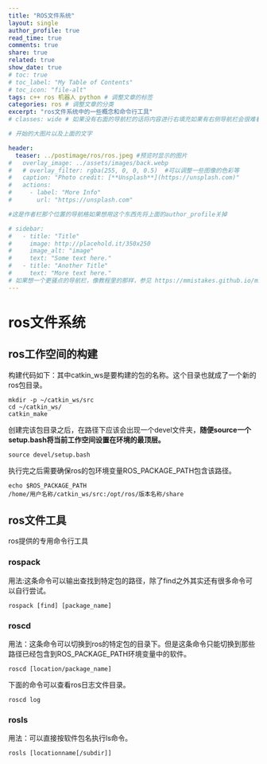 ```yaml
---
title: "ROS文件系统"
layout: single
author_profile: true
read_time: true
comments: true
share: true
related: true
show_date: true
# toc: true
# toc_label: "My Table of Contents"
# toc_icon: "file-alt"
tags: c++ ros 机器人 python # 调整文章的标签
categories: ros # 调整文章的分类
excerpt: "ros文件系统中的一些概念和命令行工具"
# classes: wide # 如果没有右面的导航栏的话将内容进行右填充如果有右侧导航栏会很难看

# 开始的大图片以及上面的文字

header:
  teaser: ../postimage/ros/ros.jpeg #预览时显示的图片
#   overlay_image: ../assets/images/back.webp
#   # overlay_filter: rgba(255, 0, 0, 0.5)  #可以调整一些图像的色彩等
#   caption: "Photo credit: [**Unsplash**](https://unsplash.com)"
#   actions:
#     - label: "More Info"
#       url: "https://unsplash.com"

#这是作者栏那个位置的导航格如果想用这个东西先将上面的author_profile关掉

# sidebar: 
#   - title: "Title"
#     image: http://placehold.it/350x250
#     image_alt: "image"
#     text: "Some text here."
#   - title: "Another Title"
#     text: "More text here."
# 如果想一个更骚点的导航栏，像教程里的那样，参见 https://mmistakes.github.io/minimal-mistakes/docs/layouts/#custom-sidebar-navigation-menu
---
```


# ros文件系统

## ros工作空间的构建

构建代码如下：其中catkin_ws是要构建的包的名称。这个目录也就成了一个新的ros包目录。

```shell
mkdir -p ~/catkin_ws/src
cd ~/catkin_ws/
catkin_make
```

创建完该包目录之后，在路径下应该会出现一个devel文件夹，**随便source一个setup.bash将当前工作空间设置在环境的最顶层。**

```shell
source devel/setup.bash
```

执行完之后需要确保ros的包环境变量ROS_PACKAGE_PATH包含该路径。

```shell
echo $ROS_PACKAGE_PATH
/home/用户名称/catkin_ws/src:/opt/ros/版本名称/share
```

## ros文件工具

ros提供的专用命令行工具

### rospack

用法:这条命令可以输出查找到特定包的路径，除了find之外其实还有很多命令可以自行尝试。

```shell
rospack [find] [package_name]
```

### roscd

用法：这条命令可以切换到ros的特定包的目录下。但是这条命令只能切换到那些路径已经包含到ROS_PACKAGE_PATH环境变量中的软件。

``` shell
roscd [location/package_name]
```

下面的命令可以查看ros日志文件目录。

```shell
roscd log
```

### rosls

用法：可以直接按软件包名执行ls命令。

```shell
rosls [locationname[/subdir]]
```



